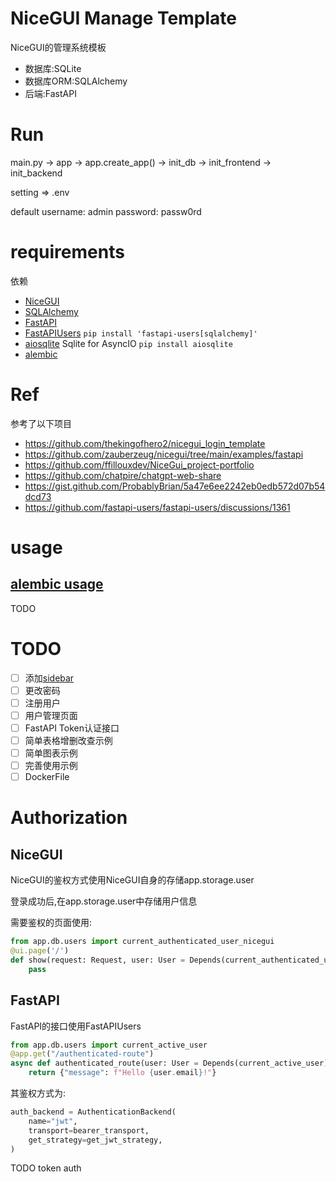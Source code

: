 # NiceGUI Manage Template

NiceGUI的管理系统模板

- 数据库:SQLite
- 数据库ORM:SQLAlchemy
- 后端:FastAPI

# Run

main.py -> app -> app.create_app() -> init_db -> init_frontend -> init_backend

setting => .env

default username: admin password: passw0rd

# requirements

依赖

- [NiceGUI](https://github.com/zauberzeug/nicegui/)
- [SQLAlchemy](https://github.com/sqlalchemy/sqlalchemy)
- [FastAPI](https://github.com/tiangolo/fastapi)
- [FastAPIUsers](https://github.com/fastapi-users/fastapi-users) `pip install 'fastapi-users[sqlalchemy]'`
- [aiosqlite](https://github.com/omnilib/aiosqlite) Sqlite for AsyncIO `pip install aiosqlite`
- [alembic](https://github.com/sqlalchemy/alembic)

# Ref

参考了以下项目

- https://github.com/thekingofhero2/nicegui_login_template
- https://github.com/zauberzeug/nicegui/tree/main/examples/fastapi
- https://github.com/ffillouxdev/NiceGui_project-portfolio
- https://github.com/chatpire/chatgpt-web-share
- https://gist.github.com/ProbablyBrian/5a47e6ee2242eb0edb572d07b54dcd73
- https://github.com/fastapi-users/fastapi-users/discussions/1361

# usage

## [alembic usage](https://alembic.sqlalchemy.org/en/latest/#)

TODO

# TODO
- [ ] 添加[sidebar](https://github.com/zauberzeug/nicegui/tree/main/examples/menu_and_tabs)
- [ ] 更改密码
- [ ] 注册用户
- [ ] 用户管理页面
- [ ] FastAPI Token认证接口
- [ ] 简单表格增删改查示例
- [ ] 简单图表示例
- [ ] 完善使用示例
- [ ] DockerFile

# Authorization


## NiceGUI

NiceGUI的鉴权方式使用NiceGUI自身的存储app.storage.user

登录成功后,在app.storage.user中存储用户信息

需要鉴权的页面使用:
```python
from app.db.users import current_authenticated_user_nicegui
@ui.page('/')
def show(request: Request, user: User = Depends(current_authenticated_user_nicegui)):
    pass
```

## FastAPI
FastAPI的接口使用FastAPIUsers

```python
from app.db.users import current_active_user
@app.get("/authenticated-route")
async def authenticated_route(user: User = Depends(current_active_user)):
    return {"message": f"Hello {user.email}!"}
```

其鉴权方式为:
```python
auth_backend = AuthenticationBackend(
    name="jwt",
    transport=bearer_transport,
    get_strategy=get_jwt_strategy,
)
```

TODO token auth